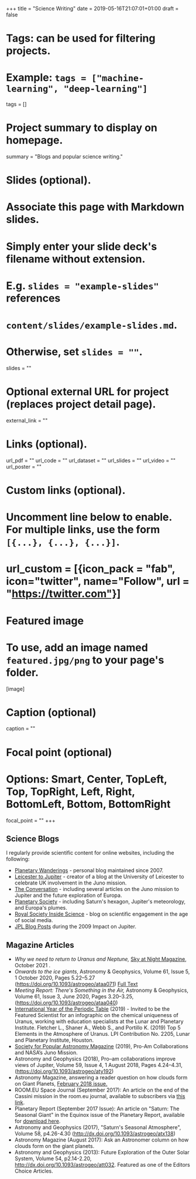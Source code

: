 +++
title = "Science Writing"
date = 2019-05-16T21:07:01+01:00
draft = false

# Tags: can be used for filtering projects.
# Example: `tags = ["machine-learning", "deep-learning"]`
tags = []

# Project summary to display on homepage.
summary = "Blogs and popular science writing."

# Slides (optional).
#   Associate this page with Markdown slides.
#   Simply enter your slide deck's filename without extension.
#   E.g. `slides = "example-slides"` references
#   `content/slides/example-slides.md`.
#   Otherwise, set `slides = ""`.
slides = ""

# Optional external URL for project (replaces project detail page).
external_link = ""

# Links (optional).
url_pdf = ""
url_code = ""
url_dataset = ""
url_slides = ""
url_video = ""
url_poster = ""

# Custom links (optional).
#   Uncomment line below to enable. For multiple links, use the form `[{...}, {...}, {...}]`.
# url_custom = [{icon_pack = "fab", icon="twitter", name="Follow", url = "https://twitter.com"}]

# Featured image
# To use, add an image named `featured.jpg/png` to your page's folder.
[image]
  # Caption (optional)
  caption = ""

  # Focal point (optional)
  # Options: Smart, Center, TopLeft, Top, TopRight, Left, Right, BottomLeft, Bottom, BottomRight
  focal_point = ""
+++

## Science Blogs

I regularly provide scientific content for online websites, including the following:

* [Planetary Wanderings](https://planetaryweather.blogspot.com) - personal blog maintained since 2007.
* [Leicester to Jupiter](https://staffblogs.le.ac.uk/leicester-to-jupiter/) - creator of a blog at the University of Leicester to celebrate UK involvement in the Juno mission.
* [The Conversation](https://theconversation.com/profiles/leigh-fletcher-154294) - including several articles on the Juno mission to Jupiter and the future exploration of Europa.
* [Planetary Society](http://www.planetary.org/connect/our-experts/profiles/leigh-fletcher.html) - including Saturn's hexagon, Jupiter's meteorology, and Europa's plumes.
* [Royal Society Inside Science](https://blogs.royalsociety.org/inside-science/2017/04/06/scientific-engagement-in-the-age-of-social-media/) - blog on scientific engagement in the age of social media.
* [JPL Blog Posts](https://www.jpl.nasa.gov/blog/author/leigh-fletcher/) during the 2009 Impact on Jupiter.

## Magazine Articles

* *Why we need to return to Uranus and Neptune,* [Sky at Night Magazine](https://www.skyatnightmagazine.com/space-science/spacecraft-mission-uranus-neptune/), October 2021 .
* *Onwards to the ice giants*, Astronomy & Geophysics, Volume 61, Issue 5, 1 October 2020, Pages 5.22–5.27 (https://doi.org/10.1093/astrogeo/ataa071) [Full Text](https://academic.oup.com/astrogeo/article/61/5/5.22/5906537?guestAccessKey=69511b5c-5e6e-4836-8744-6d7838d5ffac)
* *Meeting Report: There's Something in the Air,* Astronomy & Geophysics, Volume 61, Issue 3, June 2020, Pages 3.20–3.25, (https://doi.org/10.1093/astrogeo/ataa040)
* [International Year of the Periodic Table](https://www.lpi.usra.edu/education/IYPT/) (2019) - Invited to be the Featured Scientist for an infographic on the chemical uniqueness of Uranus, working with education specialists at the Lunar and Planetary Institute.  Fletcher L., Shaner A., Webb S., and Portillo K. (2019) Top 5 Elements in the Atmosphere of Uranus. LPI Contribution No. 2205, Lunar and Planetary Institute, Houston.
* [Society for Popular Astronomy Magazine](https://www.popastro.com/main_spa1/january-february-2019/) (2019), Pro-Am Collaborations and NASA’s Juno Mission.  
* Astronomy and Geophysics (2018), Pro–am collaborations improve views of Jupiter, Volume 59, Issue 4, 1 August 2018, Pages 4.24–4.31, (https://doi.org/10.1093/astrogeo/aty192)
* Astronomy Magazine, answering a reader question on how clouds form on Giant Planets, [February 2018 issue.](https://astronomy.com/magazine/ask-astro/2018/01/clouds-on-gas-giants)
* ROOM.EU Space Journal (September 2017):  An article on the end of the Cassini mission in the room.eu journal, available to subscribers via [this link](https://room.eu.com/article/cassini-observations-open-up-saturns-atmosphere).
* Planetary Report (September 2017 Issue):  An article on "Saturn:  The Seasonal Giant" in the Equinox issue of the Planetary Report, available for [download here](http://www.planetary.org/explore/the-planetary-report/tpr-2017-3.html).
* Astronomy and Geophysics (2017), "Saturn's Seasonal Atmosphere", Volume 58, p4.26-4.30 (http://dx.doi.org/10.1093/astrogeo/atx138)
* Astronomy Magazine (August 2017):  Ask an Astronomer column on how clouds form on the giant planets.
* Astronomy and Geophysics (2013):  Future Exploration of the Outer Solar System, Volume 54, p2.14-2.20, http://dx.doi.org/10.1093/astrogeo/att032.  Featured as one of the Editors Choice Articles.
